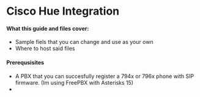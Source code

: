 # Cisco Hue Integration



#### What this guide and files cover: 
* Sample fiels that you can change and use as your own
* Where to host said files

#### Prerequsisites
* A PBX that you can succesfully register a 794x or 796x phone with SIP firmware. (Im using FreePBX with Asterisks 15)
* 
